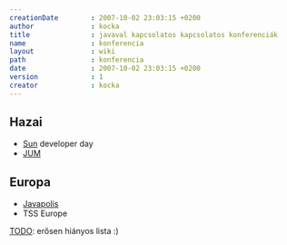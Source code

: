 ```yaml
---
creationDate        : 2007-10-02 23:03:15 +0200 
author              : kocka 
title               : javaval kapcsolatos kapcsolatos konferenciák 
name                : konferencia 
layout              : wiki 
path                : konferencia 
date                : 2007-10-02 23:03:15 +0200 
version             : 1 
creator             : kocka 
---
```

## Hazai

*   [Sun](Sun.html) developer day
*   [JUM](http://www.jum.hu)

## Europa

*   [Javapolis](http://www.javapolis.com)
*   TSS Europe

[TODO](TODO.html): erősen hiányos lista :)

